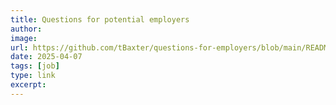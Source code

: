 ```yaml
---
title: Questions for potential employers
author:
image:
url: https://github.com/tBaxter/questions-for-employers/blob/main/README.md
date: 2025-04-07
tags: [job]
type: link
excerpt:
---
```



